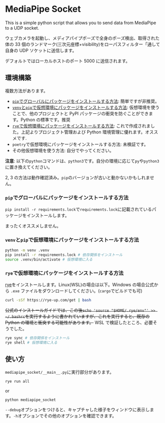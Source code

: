 # MediaPipe Socket

This is a simple python script that allows you to send data from MediaPipe to a UDP socket.

ウェブカメラを起動し、メディアパイプポーズで全身のポーズ検出、取得された体の 33 個のランドマーク(三次元座標+visibility)をローパスフィルター「通して自身の UDP ソケットに送信します。

デフォルトではローカルホストのポート 5000 に送信されます。

## 環境構築

複数方法があります。

- [`pip`でグローバルにパッケージをインストールする方法](#pip%20でグローバルにパッケージをインストールする方法): 簡単ですが非推奨。
- [`venv`と`pip`で仮想環境にパッケージをインストールする方法](#pip%20で仮想環境にパッケージをインストールする方法): 仮想環境を使うことで、他のプロジェクトと PyPI パッケージの衝突を防ぐことができます。Python の標準です。推奨
- [`rye`で仮想環境にパッケージをインストールする方法](#rye%20で仮想環境にパッケージをインストールする方法): これで作成されました。上記よりプロジェクト管理および Python 環境管理に優れます。オススメです.
- `poetry`で仮想環境にパッケージをインストールする方法: 未検証です。
- その他仮想環境を使う方法: 自分でやってください。

**注意**: 以下の`python`コマンドは、`python3`です。自分の環境に応じて`py`や`python3`に置き換えてください。

2, 3 の方法は動作確認済み。`pip`のバージョンが古いと動かないかもしれません。

### `pip`でグローバルにパッケージをインストールする方法

`pip install -r requirements.lock`で`requirements.lock`に記載されているパッケージをインストールします。

まったくオススメしません。

### `venv`と`pip`で仮想環境にパッケージをインストールする方法

```bash
python -m venv .venv
pip install -r requirements.lock # 依存関係をインストール
source .venv/bin/activate # 仮想環境に入る
```

### `rye`で仮想環境にパッケージをインストールする方法

[rye](https://rye-up.com/guide/installation/)をインストールします。Linux(WSL)の場合は以下。Windows の場合公式から `.exe` ファイルをダウンロードしてください。(`cargo`でビルドでも可)

```bash
curl -sSf https://rye-up.com/get | bash
```

~~公式のインストールガイドでは、この後`echo 'source "$HOME/.rye/env"' >> ~/.bashrc`を実行するように書かれていますが、これを実行すると、既存の Python の環境と衝突する可能性があります。~~ WSL で検証したところ、必要そうでした。

```bash
rye sync # 依存関係をインストール
rye shell # 仮想環境に入る
```

## 使い方

`mediapipe_socket/__main__.py`に実行部分があります。

```bash
rye run all
```

or

```bash
python mediapipe_socket
```

`--debug`オプションをつけると、キャプチャした様子をウィンドウに表示します。`-h`オプションでその他のオプションを確認できます。
